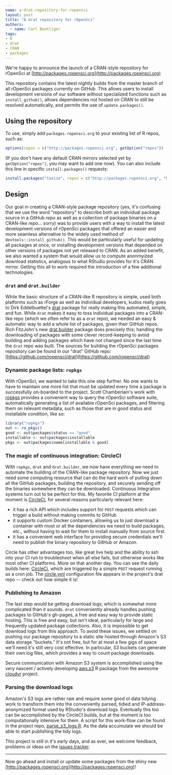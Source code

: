 ```yaml
---
name: a-drat-repository-for-ropensci
layout: post
title: "A drat repository for rOpenSci"
authors: 
  - name: Carl Boettiger
tags: 
- R
- drat
- CRAN
- packages
---
```



We're happy to announce the launch of a CRAN-style repository for rOpenSci at [http://packages.ropensci.org](http://packages.ropensci.org)

This repository contains the latest nightly builds from the master branch of all rOpenSci packages currently on GitHub. This allows users to install development versions of our software without specialized functions such as `install_github()`, allows
dependencies not hosted on CRAN to still be resolved automatically, and permits the use of `update.packages()`. 


## Using the repository

To use, simply add
`packages.ropensci.org` to your existing list of R repos, such as:

```r
options(repos = c("http://packages.ropensci.org", getOption("repos"))
```

(If you don't have any default CRAN mirrors selected yet by `getOption("repos")`, you may want to add one now). You can also include this line in specific `install.packages()` requests:

```r
install.packages("taxize", repos = c("http://packages.ropensci.org", "http://cran.rstudio.com"))
```

## Design

Our goal in creating a CRAN-style package repository (yes, it's confusing that we use the word "repository" to describe both an individual package source in a GitHub _repo_ as well as a collection of package binaries on a CRAN-like _repo_... sorry) was to provide users with a way to install the latest development versions of rOpenSci packages that offered an easier and more seamless alternative to the widely used method of `devtools::install_github()`.  This would be particularly useful for updating all packages at once, or installing development versions that depended on other versions of packages not yet released to CRAN. As an added benefit, we also wanted a system that would allow us to compute anonmyized download statistics, analogous to what RStudio provides for it's CRAN mirror.  Getting this all to work required the introduction of a few additional technologies.


### `drat` and `drat.builder`

While the basic structure of a CRAN-like R repository is simple, used both platforms such as rForge as well as individual developers, kudos really goes to Dirk Eddelbuettel's [drat](https://github.com/eddelbuettel/drat) package for really making this automated, simple, and fun.  While `drat` makes it easy to toss individual packages into a CRAN-like repo (which we often refer to as a `drat` repo), we needed an easy & automatic way to add a whole list of packages, given their GitHub repos.  Rich FitzJohn's new [drat.builder](https://github.com/richfitz/drat.builder) package does precisely this; handling the downloading of packages with some clever record-keeping to avoid building and adding packages which have not changed since the last time the `drat` repo was built.  The sources for building the rOpenSci packages repository can be found in our "drat" GitHub repo: [https://github.com/ropensci/drat](https://github.com/ropensci/drat)


### Dynamic package lists: `ropkgs`

With rOpenSci, we wanted to take this one step further.  No one wants to have to maintain one more list that must be updated every time a package is successfully on-boarded to the project.  Scott Chamberlain's work with [ropkgs](https://github.com/ropensci/ropkgs) provides a convenient way to query the rOpenSci software suite, automatically generating a list of available rOpenSci packages, and filtering them on relevant metadata, such as those that are in good status and installable condition, like so:

```r
library("ropkgs")
out <- ro_pkgs()
good <- out$packages$status == "good"
installable <- out$packages$installable
pkgs <- out$packages$name[installable & good]
```



### The magic of continuous integration: CircleCI

With `ropkgs`, `drat` and `drat.builder`, we now have everything we need to automate the building of the CRAN-like package repository.  Now we just need some computing resource that can do the hard work of pulling down all the GitHub packages, building the repository, and securely sending off the binaries somewhere they can be downloaded.  Continuous Integration systems turn out to be perfect for this.  My favorite CI platform at the moment is [CircleCi](https://circleci.com), for several reasons particularly relevant here:


- it has a rich API which includes support for `POST` requests which can trigger a build without making commits to GitHub
- it supports custom Docker containers, allowing us to just download a container with most or all the dependencies we need to build packages, etc., without having to wait for them to install manually from source first.
- it has a convenient web interface for providing secure credentials we'll need to publish the binary repository to GitHub or Amazon.

Circle has other advantages too, like great live help and the ability to ssh into your CI run to troubleshoot when all else fails, but otherwise works like most other CI platforms.  More on that another day. You can see the daily builds here: [CircleCi](https://circleci.com/gh/ropensci/drat/tree/gh-pages), which are triggered by a simple `POST` request running as a cron job.  The [circle.yml](https://github.com/ropensci/drat/blob/gh-pages/circle.yml) configuration file appears in the project's drat repo -- check out how simple it is! 

### Publishing to Amazon

The last step would be getting download logs; which is somewhat more complicated than it sounds.  `drat` conveniently already handles pushing packages to GitHub's gh-pages, a free and easy way to provide static hosting.  This is free and easy, but isn't ideal, particularly for large and frequently updated package collections.  Also, it is impossible to get download logs from this approach. To avoid these issues, we settled on pushing our package repository to a static site hosted through Amazon's S3 data storage "buckets."  It's not free, but for at most a few gigs of space we'll need it's still very cost effective.  In particular, S3 buckets can generate their own log files, which provides a way to count package downloads.
 
Secure communication with Amazon S3 system is accomplished using the very nascent / actively developing [aws.s3](https://github.com/cloudyr/aws.s3) R package from the awesome [cloudyr](https://cloudyr.github.io/) project.   
 

### Parsing the download logs

Amazon's S3 logs are rather raw and require some good ol data tidying work to transform them into the conveniently parsed, tidied and IP-address-anonymized format used by RStudio's download logs.  Eventually this too can be accomplished by the CircleCI builds, but at the moment is too computationally intensive for them.  A script for this work-flow can be found in the project repo, [parse_s3_logs.R](https://github.com/ropensci/drat/blob/gh-pages/parse_s3_logs.R).  As the data accumulate we should be able to start publishing the tidy logs.  

This project is still in it's early days, and as ever, we welcome feedback, problems or ideas on the [issues tracker](https://github.com/ropensci/drat/issues).

---

Now go ahead and install or update some packages from the shiny new [http://packages.ropensci.org](http://packages.ropensci.org)!

